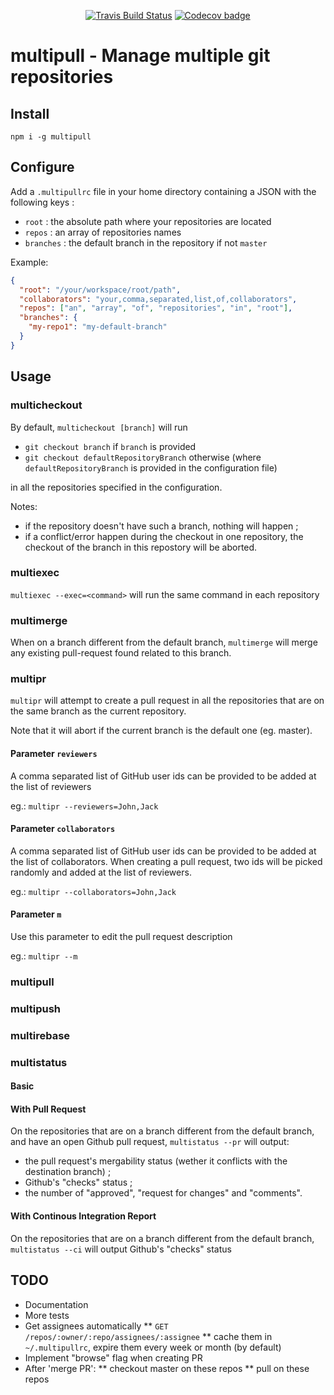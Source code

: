 <p align="center">
  <a href="https://travis-ci.org/Y--/multipull"><img src="https://travis-ci.org/Y--/multipull.svg?branch=master" alt="Travis Build Status"></a>
  <a href="https://codecov.io/gh/Y--/multipull"><img src="https://codecov.io/gh/Y--/multipull/branch/master/graph/badge.svg" alt="Codecov badge"></a>
</p>

# multipull - Manage multiple git repositories

## Install

`npm i -g multipull`

## Configure

Add a `.multipullrc` file in your home directory containing a JSON with the following keys :

* `root` : the absolute path where your repositories are located
* `repos` : an array of repositories names
* `branches` : the default branch in the repository if not `master`

Example:

```json
{
  "root": "/your/workspace/root/path",
  "collaborators": "your,comma,separated,list,of,collaborators",
  "repos": ["an", "array", "of", "repositories", "in", "root"],
  "branches": {
    "my-repo1": "my-default-branch"
  }
}
```

## Usage

### multicheckout

By default, `multicheckout [branch]` will run
  * `git checkout branch` if `branch` is provided
  * `git checkout defaultRepositoryBranch` otherwise (where `defaultRepositoryBranch` is provided in the configuration file)

in all the repositories specified in the configuration.

Notes:
* if the repository doesn't have such a branch, nothing will happen ;
* if a conflict/error happen during the checkout in one repository, the checkout of the branch in this repostory will be aborted.

### multiexec

`multiexec --exec=<command>` will run the same command in each repository

### multimerge

When on a branch different from the default branch, `multimerge` will merge any existing pull-request found related to this branch.

### multipr

`multipr` will attempt to create a pull request in all the repositories that are on the same branch as the current repository.

Note that it will abort if the current branch is the default one (eg. master).

#### Parameter `reviewers`

A comma separated list of GitHub user ids can be provided to be added at the list of reviewers

eg.: `multipr --reviewers=John,Jack`

#### Parameter `collaborators`

A comma separated list of GitHub user ids can be provided to be added at the list of collaborators.
When creating a pull request, two ids will be picked randomly and added at the list of reviewers.

eg.: `multipr --collaborators=John,Jack`

#### Parameter `m`

Use this parameter to edit the pull request description

eg.: `multipr --m`

### multipull
### multipush
### multirebase
### multistatus

#### Basic


#### With Pull Request

On the repositories that are on a branch different from the default branch, and have an open Github pull request,  `multistatus --pr` will output:
* the pull request's mergability status (wether it conflicts with the destination branch) ;
* Github's "checks" status ;
* the number of "approved", "request for changes" and "comments".

#### With Continous Integration Report

On the repositories that are on a branch different from the default branch, `multistatus --ci` will output Github's "checks" status


## TODO
 * Documentation
 * More tests
 * Get assignees automatically
  ** `GET` `/repos/:owner/:repo/assignees/:assignee`
  ** cache them in `~/.multipullrc`, expire them every week or month (by default)
 * Implement "browse" flag when creating PR
 * After 'merge PR':
  ** checkout master on these repos
  ** pull on these repos
